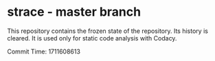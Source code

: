 # strace - master branch

This repository contains the frozen state of the repository.
Its history is cleared. It is used only for static code
analysis with Codacy.

Commit Time: 1711608613